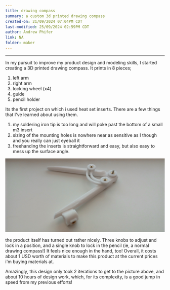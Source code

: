 ```yaml
---
title: drawing compass
summary: a custom 3d printed drawing compass
created-on: 21/09/2024 07:04PM CDT
last-modified: 25/09/2024 02:59PM CDT
author: Andrew Phifer
link: NA
folder: maker
---
```


----

In my pursuit to improve my product design and modeling skills, I started creating a 3D printed drawing compass.  It prints in 8 pieces;

1. left arm
2. right arm
3. locking wheel (x4)
4. guide
5. pencil holder

Its the first project on which i used heat set inserts.  There are a few things that I've learned about using them.  

1. my soldering iron tip is too long and will poke past the bottom of a small m3 insert
2. sizing of the mounting holes is nowhere near as sensitive as I though and you really can just eyeball it
3. freehanding the inserts is straightforward and easy, but also easy to mess up the surface angle.

![prototype](/data/maker/drawing-compass/drawing-compass-prototype.jpg)

the product itself has turned out rather nicely.  Three knobs to adjust and lock in a position, and a single knob to lock in the pencil (ie, a normal drawing compass!)  It feels nice enough in the hand, too!  Overall, it costs about 1 USD worth of materials to make this product at the current prices i'm buying materials at.


Amazingly, this design only took 2 iterations to get to the picture above, and about 10 hours of design work, which, for its complexity, is a good jump in speed from my previous efforts!
